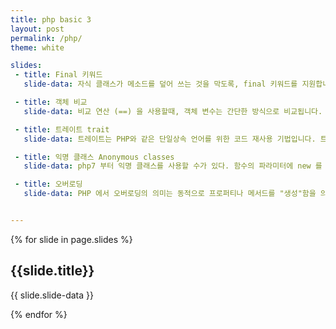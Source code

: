 ```yaml
---
title: php basic 3
layout: post
permalink: /php/
theme: white

slides:
 - title: Final 키워드
   slide-data: 자식 클래스가 메소드를 덮어 쓰는 것을 막도록, final 키워드를 지원합니다. 프로퍼티는 final로 선언될수 없으며, 오직 클래스와 메소드만 final로 선언될 수 있습니다.

 - title: 객체 비교
   slide-data: 비교 연산 (==) 을 사용할때, 객체 변수는 간단한 방식으로 비교됩니다. 즉, 두 객체의 인스턴스가 동일한 속성과 값을 가지고, 같은 클래스의 인스턴스라면 동일하다고 합니다. 일치 연산 (===) 을 사용할때, 같은 클래스의 동일한 인스턴스를 참조하는 경우에만 동일하다고 합니다.

 - title: 트레이트 trait
   slide-data: 트레이트는 PHP와 같은 단일상속 언어를 위한 코드 재사용 기법입니다. 트레이트는 단일상속의 몇가지 한계를 줄이기 위해 고안되었습니다. 트레이트는 클래스와 비슷하지만, 매끄럽고 일관된 방법으로 기능을 그룹화하기 위해 고안되었습니다. 트레이트는 자신을 인스턴스화할 수 없습니다. 트레이트는 기존의 상속을 확장하고, 수평적으로 동작을 내재화 할수 있도록 합니다. 이말은, 상속없이 클래스 멤버에 추가할수 있음을 의미합니다. use trait이름 으로 사용 합니다.

 - title: 익명 클래스 Anonymous classes
   slide-data: php7 부터 익명 클래스를 사용할 수가 있다. 함수의 파라미터에 new 를 사용해서 호출할 수 있다. var_dump(new className()); 이런 식으로 사용이 가능 하다.

 - title: 오버로딩
   slide-data: PHP 에서 오버로딩의 의미는 동적으로 프로퍼티나 메서드를 "생성"함을 의미합니다. 오버로딩 기능은 현재 스코프에서 정의되지 않거나 보이지 않는 프로퍼티나 메서드를 조작하려고 할때 호출됩니다. 모든 오버로딩 메서드는 public 으로 정의되어야 합니다. PHP의 "오버로딩"에 대한 해석은 다른 대부분의 객체 지향 언어들과는 다릅니다. 참고 - https://secure.php.net/manual/kr/language.oop5.overloading.php


---
```


{% for slide in page.slides %}

<section data-background="{% if slide.background %}{{slide.background}}{% else %}{{page.background}}{% endif %}"><h1>{{slide.title}}</h1>{{ slide.slide-data }}</section>

{% endfor %}
